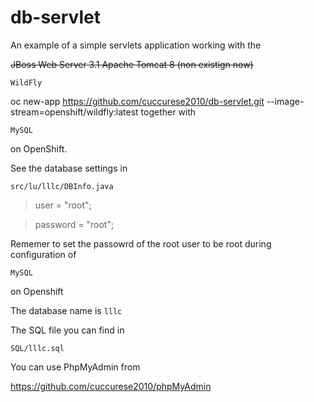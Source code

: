 # db-servlet
An example of a simple servlets application working with the

<del>JBoss Web Server 3.1 Apache Tomcat 8 (non existign now)
  
`WildFly` 

oc new-app https://github.com/cuccurese2010/db-servlet.git --image-stream=openshift/wildfly:latest
together with

`MySQL`

on OpenShift.


See the database settings in

`src/lu/lllc/DBInfo.java`


> user = "root";

> password = "root";

Rememer to set the passowrd of the root user to be root during configuration of

`MySQL` 

on Openshift 

The database name is
`lllc`

The SQL file you can find in 

`SQL/lllc.sql`

You can use PhpMyAdmin from

https://github.com/cuccurese2010/phpMyAdmin
